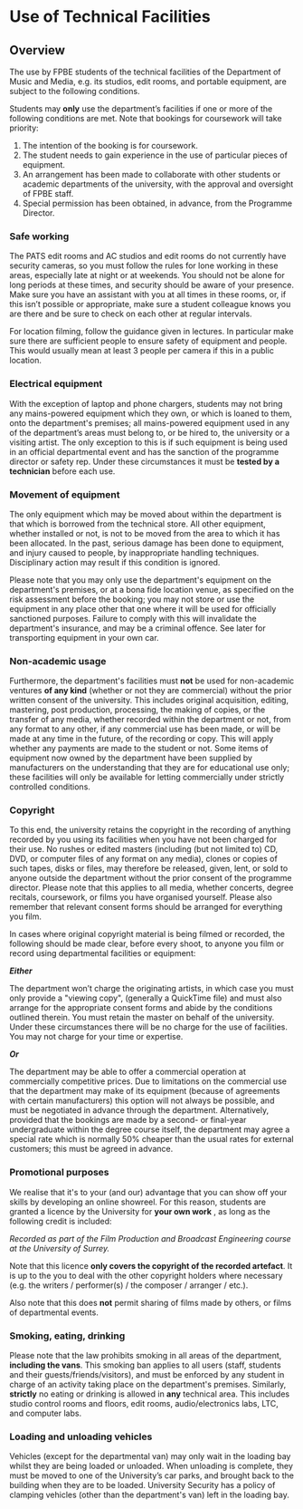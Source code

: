 # Use of Technical Facilities

## Overview

The use by FPBE students of the technical facilities of the Department of Music and Media, e.g. its studios, edit rooms, and portable equipment, are subject to the following conditions.

Students may **only** use the department’s facilities if one or more of the following conditions are met. Note that bookings for coursework will take priority:

1. The intention of the booking is for coursework.
2. The student needs to gain experience in the use of particular pieces of equipment.
3. An arrangement has been made to collaborate with other students or academic departments of the university, with the approval and oversight of FPBE staff.
4. Special permission has been obtained, in advance, from the Programme Director.

### Safe working

The PATS edit rooms and AC studios and edit rooms do not currently have security cameras, so you must follow the rules for lone working in these areas, especially late at night or at weekends. You should not be alone for long periods at these times, and security should be aware of your presence. Make sure you have an assistant with you at all times in these rooms, or, if this isn’t possible or appropriate, make sure a student colleague knows you are there and be sure to check on each other at regular intervals.

For location filming, follow the guidance given in lectures. In particular make sure there are sufficient people to ensure safety of equipment and people. This would usually mean at least 3 people per camera if this in a public location.

### Electrical equipment

With the exception of laptop and phone chargers, students may not bring any mains-powered equipment which they own, or which is loaned to them, onto the department's premises; all mains-powered equipment used in any of the department’s areas must belong to, or be hired to, the university or a visiting artist. The only exception to this is if such equipment is being used in an official departmental event and has the sanction of the programme director or safety rep. Under these circumstances it must be **tested by a technician** before each use.

### Movement of equipment

The only equipment which may be moved about within the department is that which is borrowed from the technical store. All other equipment, whether installed or not, is not to be moved from the area to which it has been allocated. In the past, serious damage has been done to equipment, and injury caused to people, by inappropriate handling techniques. Disciplinary action may result if this condition is ignored.

Please note that you may only use the department's equipment on the department's premises, or at a bona fide location venue, as specified on the risk assessment before the booking; you may not store or use the equipment in any place other that one where it will be used for officially sanctioned purposes. Failure to comply with this will invalidate the department's insurance, and may be a criminal offence. See later for transporting equipment in your own car.

### Non-academic usage

Furthermore, the department's facilities must **not** be used for non-academic ventures **of any kind** (whether or not they are commercial) without the prior written consent of the university. This includes original acquisition, editing, mastering, post production, processing, the making of copies, or the transfer of any media, whether recorded within the department or not, from any format to any other, if any commercial use has been made, or will be made at any time in the future, of the recording or copy. This will apply whether any payments are made to the student or not. Some items of equipment now owned by the department have been supplied by manufacturers on the understanding that they are for educational use only; these facilities will only be available for letting commercially under strictly controlled conditions.

### Copyright

To this end, the university retains the copyright in the recording of anything recorded by you using its facilities when you have not been charged for their use. No rushes or edited masters (including (but not limited to) CD, DVD, or computer files of any format on any media), clones or copies of such tapes, disks or files, may therefore be released, given, lent, or sold to anyone outside the department without the prior consent of the programme director. Please note that this applies to all media, whether concerts, degree recitals, coursework, or films you have organised yourself. Please also remember that relevant consent forms should be arranged for everything you film.

In cases where original copyright material is being filmed or recorded, the following should be made clear, before every shoot, to anyone you film or record using departmental facilities or equipment:

**_Either_**

The department won’t charge the originating artists, in which case you must only provide a "viewing copy", (generally a QuickTime file) and must also arrange for the appropriate consent forms and abide by the conditions outlined therein. You must retain the master on behalf of the university. Under these circumstances there will be no charge for the use of facilities. You may not charge for your time or expertise.

**_Or_**

The department may be able to offer a commercial operation at commercially competitive prices. Due to limitations on the commercial use that the department may make of its equipment (because of agreements with certain manufacturers) this option will not always be possible, and must be negotiated in advance through the department. Alternatively, provided that the bookings are made by a second- or final-year undergraduate within the degree course itself, the department may agree a special rate which is normally 50% cheaper than the usual rates for external customers; this must be agreed in advance.

### Promotional purposes

We realise that it's to your (and our) advantage that you can show off your skills by developing an online showreel. For this reason, students are granted a licence by the University for **your own work** , as long as the following credit is included:

_Recorded as part of the Film Production and Broadcast Engineering course at the University of Surrey._

Note that this licence **only covers the copyright of the recorded artefact**. It is up to the you to deal with the other copyright holders where necessary (e.g. the writers / performer(s) / the composer / arranger / etc.).

Also note that this does **not** permit sharing of films made by others, or films of departmental events.

### Smoking, eating, drinking

Please note that the law prohibits smoking in all areas of the department, **including the vans**. This smoking ban applies to all users (staff, students and their guests/friends/visitors), and must be enforced by any student in charge of an activity taking place on the department's premises. Similarly, **strictly** no eating or drinking is allowed in **any** technical area. This includes studio control rooms and floors, edit rooms, audio/electronics labs, LTC, and computer labs.

### Loading and unloading vehicles

Vehicles (except for the departmental van) may only wait in the loading bay whilst they are being loaded or unloaded. When unloading is complete, they must be moved to one of the University’s car parks, and brought back to the building when they are to be loaded. University Security has a policy of clamping vehicles (other than the department's van) left in the loading bay.
